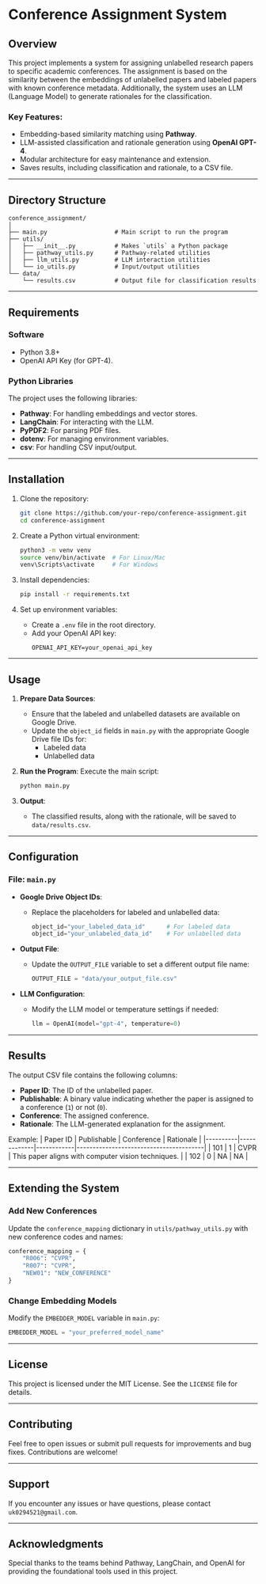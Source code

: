 # Conference Assignment System

## Overview
This project implements a system for assigning unlabelled research papers to specific academic conferences. The assignment is based on the similarity between the embeddings of unlabelled papers and labeled papers with known conference metadata. Additionally, the system uses an LLM (Language Model) to generate rationales for the classification.

### Key Features:
- Embedding-based similarity matching using **Pathway**.
- LLM-assisted classification and rationale generation using **OpenAI GPT-4**.
- Modular architecture for easy maintenance and extension.
- Saves results, including classification and rationale, to a CSV file.

---

## Directory Structure
```
conference_assignment/
│
├── main.py                   # Main script to run the program
├── utils/
│   ├── __init__.py           # Makes `utils` a Python package
│   ├── pathway_utils.py      # Pathway-related utilities
│   ├── llm_utils.py          # LLM interaction utilities
│   └── io_utils.py           # Input/output utilities
└── data/
    └── results.csv           # Output file for classification results
```

---

## Requirements
### Software
- Python 3.8+
- OpenAI API Key (for GPT-4).

### Python Libraries
The project uses the following libraries:
- **Pathway**: For handling embeddings and vector stores.
- **LangChain**: For interacting with the LLM.
- **PyPDF2**: For parsing PDF files.
- **dotenv**: For managing environment variables.
- **csv**: For handling CSV input/output.

---

## Installation
1. Clone the repository:
   ```bash
   git clone https://github.com/your-repo/conference-assignment.git
   cd conference-assignment
   ```

2. Create a Python virtual environment:
   ```bash
   python3 -m venv venv
   source venv/bin/activate  # For Linux/Mac
   venv\Scripts\activate     # For Windows
   ```

3. Install dependencies:
   ```bash
   pip install -r requirements.txt
   ```

4. Set up environment variables:
   - Create a `.env` file in the root directory.
   - Add your OpenAI API key:
     ```
     OPENAI_API_KEY=your_openai_api_key
     ```

---

## Usage
1. **Prepare Data Sources**:
   - Ensure that the labeled and unlabelled datasets are available on Google Drive.
   - Update the `object_id` fields in `main.py` with the appropriate Google Drive file IDs for:
     - Labeled data
     - Unlabelled data

2. **Run the Program**:
   Execute the main script:
   ```bash
   python main.py
   ```

3. **Output**:
   - The classified results, along with the rationale, will be saved to `data/results.csv`.

---

## Configuration
### File: `main.py`
- **Google Drive Object IDs**:
  - Replace the placeholders for labeled and unlabelled data:
    ```python
    object_id="your_labeled_data_id"      # For labeled data
    object_id="your_unlabeled_data_id"    # For unlabelled data
    ```

- **Output File**:
  - Update the `OUTPUT_FILE` variable to set a different output file name:
    ```python
    OUTPUT_FILE = "data/your_output_file.csv"
    ```

- **LLM Configuration**:
  - Modify the LLM model or temperature settings if needed:
    ```python
    llm = OpenAI(model="gpt-4", temperature=0)
    ```

---

## Results
The output CSV file contains the following columns:
- **Paper ID**: The ID of the unlabelled paper.
- **Publishable**: A binary value indicating whether the paper is assigned to a conference (`1`) or not (`0`).
- **Conference**: The assigned conference.
- **Rationale**: The LLM-generated explanation for the assignment.

Example:
| Paper ID | Publishable | Conference | Rationale                              |
|----------|-------------|------------|----------------------------------------|
| 101      | 1           | CVPR       | This paper aligns with computer vision techniques. |
| 102      | 0           | NA         | NA                                     |

---

## Extending the System
### Add New Conferences
Update the `conference_mapping` dictionary in `utils/pathway_utils.py` with new conference codes and names:
```python
conference_mapping = {
    "R006": "CVPR",
    "R007": "CVPR",
    "NEW01": "NEW_CONFERENCE"
}
```

### Change Embedding Models
Modify the `EMBEDDER_MODEL` variable in `main.py`:
```python
EMBEDDER_MODEL = "your_preferred_model_name"
```

---

## License
This project is licensed under the MIT License. See the `LICENSE` file for details.

---

## Contributing
Feel free to open issues or submit pull requests for improvements and bug fixes. Contributions are welcome!

---

## Support
If you encounter any issues or have questions, please contact `uk0294521@gmail.com`.

---

## Acknowledgments
Special thanks to the teams behind Pathway, LangChain, and OpenAI for providing the foundational tools used in this project.
